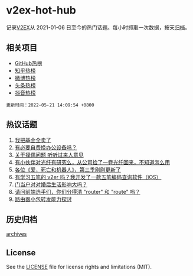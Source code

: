 # v2ex-hot-hub

 记录[V2EX](https://www.v2ex.com/)从 2021-01-06 日至今的热门话题。每小时抓取一次数据，按天[归档](archives)。
 
 ## 相关项目

- [GitHub热榜](https://github.com/snaildev/github-hot-hub)
- [知乎热榜](https://github.com/snaildev/zhihu-hot-hub)
- [微博热榜](https://github.com/snaildev/weibo-hot-hub)
- [头条热榜](https://github.com/snaildev/toutiao-hot-hub)
- [抖音热榜](https://github.com/snaildev/douyin-hot-hub)


 `更新时间：2022-05-21 14:09:54 +0800`

## 热议话题

1. [我把基金全卖了](https://www.v2ex.com/t/854206)
1. [有必要自费换办公设备吗？](https://www.v2ex.com/t/854244)
1. [关于择偶问题 听听过来人意见](https://www.v2ex.com/t/854300)
1. [有小伙伴对光纤有研究么，从公司捡了一卷光纤回来，不知道怎么用](https://www.v2ex.com/t/854221)
1. [各位《爱，死亡和机器人》，第三季刚刚更新了](https://www.v2ex.com/t/854193)
1. [有学习五笔的 v2er 吗？我开发了一款五笔编码查询软件（iOS）](https://www.v2ex.com/t/854173)
1. [门当户对对婚后生活影响大吗？](https://www.v2ex.com/t/854309)
1. [请问前端选手们，你们分得清 "router" 和 "route" 吗？](https://www.v2ex.com/t/854292)
1. [路由器小包转发能力探讨](https://www.v2ex.com/t/854303)

## 历史归档

[archives](archives)

## License

See the [LICENSE](LICENSE) file for license rights and limitations (MIT).
